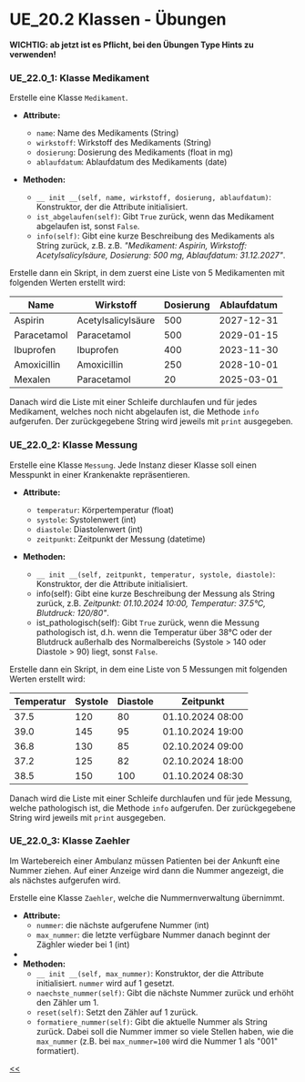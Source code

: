 # UE_20.2 Klassen - Übungen

**WICHTIG: ab jetzt ist es Pflicht, bei den Übungen Type Hints zu verwenden!**

### UE_22.0_1: Klasse Medikament

Erstelle eine Klasse `Medikament`. 

- **Attribute:**
  - `name`: Name des Medikaments (String)
  - `wirkstoff`: Wirkstoff des Medikaments (String)
  - `dosierung`: Dosierung des Medikaments (float in mg)
  - `ablaufdatum`: Ablaufdatum des Medikaments (date)

- **Methoden:**
  - `__ init __(self, name, wirkstoff, dosierung, ablaufdatum)`: Konstruktor, der die Attribute initialisiert.
  - `ist_abgelaufen(self)`: Gibt `True` zurück, wenn das Medikament abgelaufen ist, sonst `False`.
  - `info(self)`: Gibt eine kurze Beschreibung des Medikaments 
    als String zurück, z.B.
    z.B. *"Medikament: Aspirin, Wirkstoff: Acetylsalicylsäure, 
    Dosierung: 500 mg, Ablaufdatum: 31.12.2027"*.

Erstelle dann ein Skript, in dem zuerst eine Liste von 
5 Medikamenten mit folgenden Werten erstellt wird:

| Name        | Wirkstoff          | Dosierung | Ablaufdatum |
|-------------|--------------------|-----------|-------------|
| Aspirin     | Acetylsalicylsäure | 500 | 2027-12-31  |
| Paracetamol | Paracetamol        | 500 | 2029-01-15  |
| Ibuprofen   | Ibuprofen          | 400 | 2023-11-30  |
| Amoxicillin | Amoxicillin        | 250 | 2028-10-01  |
| Mexalen     | Paracetamol        | 20 | 2025-03-01  |


Danach wird die Liste mit einer Schleife
durchlaufen und für jedes Medikament,
welches noch nicht abgelaufen ist,
die Methode `info` aufgerufen.
Der zurückgegebene String wird jeweils mit `print` ausgegeben.


### UE_22.0_2: Klasse Messung

Erstelle eine Klasse `Messung`. 
Jede Instanz dieser Klasse soll einen Messpunkt in 
einer Krankenakte repräsentieren.

- **Attribute:**
  - `temperatur`: Körpertemperatur (float)
  - `systole`: Systolenwert (int)
  - `diastole`: Diastolenwert (int)
  - `zeitpunkt`: Zeitpunkt der Messung (datetime)

- **Methoden:**

    - `__ init __(self, zeitpunkt, temperatur, systole, diastole)`: 
    Konstruktor, der die Attribute initialisiert.
  - info(self): Gibt eine kurze Beschreibung der Messung 
    als String zurück, z.B. *Zeitpunkt: 01.10.2024 10:00,
    Temperatur: 37.5°C, Blutdruck: 120/80"*.
  - ist_pathologisch(self): 
    Gibt `True` zurück, wenn die Messung pathologisch ist, 
    d.h. wenn die Temperatur über 38°C oder der Blutdruck 
    außerhalb des Normalbereichs (Systole > 140 oder Diastole > 90) liegt, sonst `False`.

Erstelle dann ein Skript, in dem eine Liste von
5 Messungen mit folgenden Werten erstellt wird:

| Temperatur | Systole | Diastole | Zeitpunkt        |
|------------|---------|----------|------------------|
| 37.5       | 120     | 80       | 01.10.2024 08:00 |
| 39.0       | 145     | 95       | 01.10.2024 19:00 |
| 36.8       | 130     | 85       | 02.10.2024 09:00 |
| 37.2       | 125     | 82       | 02.10.2024 18:00 |
| 38.5       | 150     | 100      | 01.10.2024 08:30 |

Danach wird die Liste mit einer Schleife
durchlaufen und für jede Messung,
welche pathologisch ist,
die Methode `info` aufgerufen.
Der zurückgegebene String wird jeweils mit `print` ausgegeben.

### UE_22.0_3: Klasse Zaehler

Im Wartebereich einer Ambulanz müssen Patienten
bei der Ankunft eine Nummer ziehen.
Auf einer Anzeige wird dann die Nummer angezeigt,
die als nächstes aufgerufen wird.

Erstelle eine Klasse `Zaehler`, 
welche die Nummernverwaltung übernimmt.
- **Attribute:**
  - `nummer`: die nächste aufgerufene Nummer (int)
  - `max_nummer`: die letzte verfügbare Nummer
     danach beginnt der Zäghler wieder bei 1 (int)
- 
- **Methoden:**
  - `__ init __(self, max_nummer)`: 
    Konstruktor, der die Attribute initialisiert.
    `nummer` wird auf 1 gesetzt.
  - `naechste_nummer(self)`: 
    Gibt die nächste Nummer zurück und erhöht den Zähler um 1.
  - `reset(self)`: Setzt den Zähler auf 1 zurück.
  - `formatiere_nummer(self)`: 
    Gibt die aktuelle Nummer als String zurück.
    Dabei soll die Nummer immer so viele Stellen haben,
    wie die `max_nummer` (z.B. bei `max_nummer=100`
    wird die Nummer 1 als "001" formatiert).

[<<](../skriptum/20.2_venv.md)